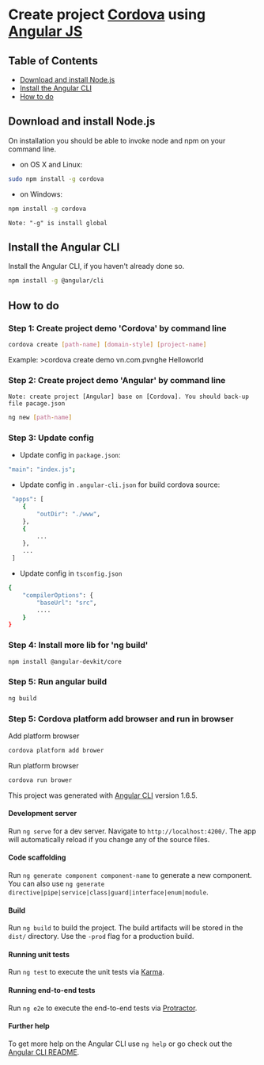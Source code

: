 # Create project [Cordova](https://cordova.apache.org) using [Angular JS](https://github.com/angular/angular-cli)

## Table of Contents

* [Download and install Node.js](#download-and-install-Node.js)
* [Install the Angular CLI](#install-the-angular-cli)
* [How to do](#how-to-do)

## Download and install Node.js
On installation you should be able to invoke node and npm on your command line.
* on OS X and Linux:
```bash
sudo npm install -g cordova
```

* on Windows:
```bash
npm install -g cordova
```

`Note: "-g" is install global` 

## Install the Angular CLI
Install the Angular CLI, if you haven't already done so.
```bash
npm install -g @angular/cli
```

## How to do
### Step 1: Create project demo 'Cordova' by command line
```bash
cordova create [path-name] [domain-style] [project-name]
```

Example: >cordova create demo vn.com.pvnghe Helloworld

### Step 2: Create project demo 'Angular' by command line
`Note: create project [Angular] base on [Cordova]. You should back-up file pacage.json`

```bash
ng new [path-name]
```

### Step 3: Update config
- Update config in `package.json`:
```bash
"main": "index.js";
```

- Update config in `.angular-cli.json` for build cordova source:
```bash
 "apps": [
    {
        "outDir": "./www",
    },
    {
        ...
    },
    ...
 ]
```
- Update config in `tsconfig.json`
```bash
{
    "compilerOptions": {
        "baseUrl": "src",
        ....
    }
}
```

### Step 4: Install more lib for 'ng build'
```bash
npm install @angular-devkit/core
```

### Step 5: Run angular build
```bash
ng build
```
### Step 5: Cordova platform add browser and run in browser
Add platform browser
```bash
cordova platform add brower
```

Run platform browser
```bash
cordova run brower
```






This project was generated with [Angular CLI](https://github.com/angular/angular-cli) version 1.6.5.

#### Development server
Run `ng serve` for a dev server. Navigate to `http://localhost:4200/`. The app will automatically reload if you change any of the source files.

#### Code scaffolding
Run `ng generate component component-name` to generate a new component. You can also use `ng generate directive|pipe|service|class|guard|interface|enum|module`.

#### Build
Run `ng build` to build the project. The build artifacts will be stored in the `dist/` directory. Use the `-prod` flag for a production build.

#### Running unit tests
Run `ng test` to execute the unit tests via [Karma](https://karma-runner.github.io).

#### Running end-to-end tests
Run `ng e2e` to execute the end-to-end tests via [Protractor](http://www.protractortest.org/).

#### Further help
To get more help on the Angular CLI use `ng help` or go check out the [Angular CLI README](https://github.com/angular/angular-cli/blob/master/README.md).
